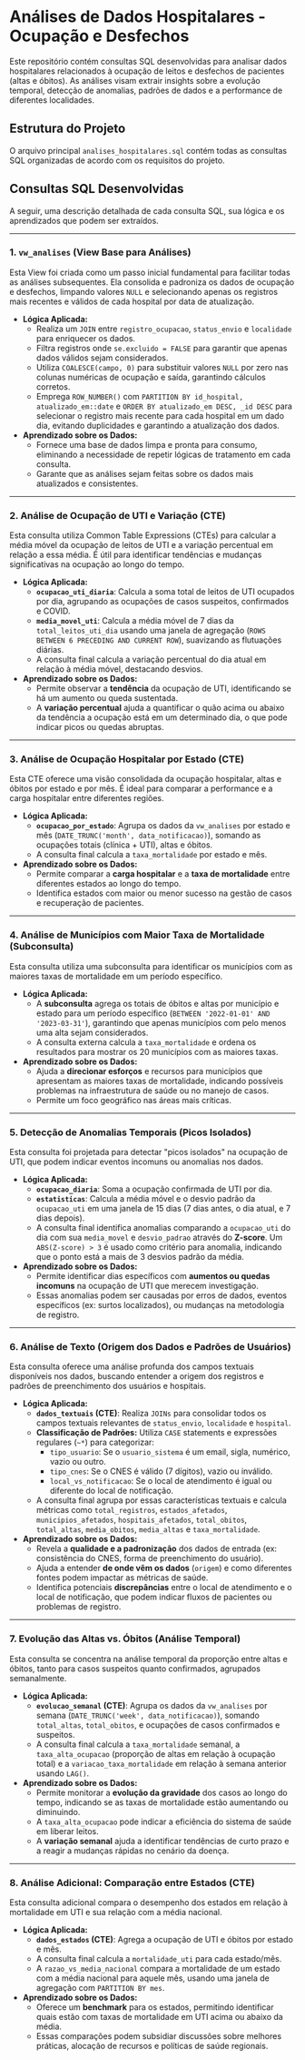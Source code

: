 # Análises de Dados Hospitalares - Ocupação e Desfechos

Este repositório contém consultas SQL desenvolvidas para analisar dados hospitalares relacionados à ocupação de leitos e desfechos de pacientes (altas e óbitos). As análises visam extrair insights sobre a evolução temporal, detecção de anomalias, padrões de dados e a performance de diferentes localidades.

## Estrutura do Projeto

O arquivo principal `analises_hospitalares.sql` contém todas as consultas SQL organizadas de acordo com os requisitos do projeto.

## Consultas SQL Desenvolvidas

A seguir, uma descrição detalhada de cada consulta SQL, sua lógica e os aprendizados que podem ser extraídos.

---

### 1. `vw_analises` (View Base para Análises)

Esta View foi criada como um passo inicial fundamental para facilitar todas as análises subsequentes. Ela consolida e padroniza os dados de ocupação e desfechos, limpando valores `NULL` e selecionando apenas os registros mais recentes e válidos de cada hospital por data de atualização.

* **Lógica Aplicada:**
    * Realiza um `JOIN` entre `registro_ocupacao`, `status_envio` e `localidade` para enriquecer os dados.
    * Filtra registros onde `se.excluido = FALSE` para garantir que apenas dados válidos sejam considerados.
    * Utiliza `COALESCE(campo, 0)` para substituir valores `NULL` por zero nas colunas numéricas de ocupação e saída, garantindo cálculos corretos.
    * Emprega `ROW_NUMBER()` com `PARTITION BY id_hospital, atualizado_em::date` e `ORDER BY atualizado_em DESC, _id DESC` para selecionar o registro mais recente para cada hospital em um dado dia, evitando duplicidades e garantindo a atualização dos dados.
* **Aprendizado sobre os Dados:**
    * Fornece uma base de dados limpa e pronta para consumo, eliminando a necessidade de repetir lógicas de tratamento em cada consulta.
    * Garante que as análises sejam feitas sobre os dados mais atualizados e consistentes.

---

### 2. Análise de Ocupação de UTI e Variação (CTE)

Esta consulta utiliza Common Table Expressions (CTEs) para calcular a média móvel da ocupação de leitos de UTI e a variação percentual em relação a essa média. É útil para identificar tendências e mudanças significativas na ocupação ao longo do tempo.

* **Lógica Aplicada:**
    * **`ocupacao_uti_diaria`**: Calcula a soma total de leitos de UTI ocupados por dia, agrupando as ocupações de casos suspeitos, confirmados e COVID.
    * **`media_movel_uti`**: Calcula a média móvel de 7 dias da `total_leitos_uti_dia` usando uma janela de agregação (`ROWS BETWEEN 6 PRECEDING AND CURRENT ROW`), suavizando as flutuações diárias.
    * A consulta final calcula a variação percentual do dia atual em relação à média móvel, destacando desvios.
* **Aprendizado sobre os Dados:**
    * Permite observar a **tendência** da ocupação de UTI, identificando se há um aumento ou queda sustentada.
    * A **variação percentual** ajuda a quantificar o quão acima ou abaixo da tendência a ocupação está em um determinado dia, o que pode indicar picos ou quedas abruptas.

---

### 3. Análise de Ocupação Hospitalar por Estado (CTE)

Esta CTE oferece uma visão consolidada da ocupação hospitalar, altas e óbitos por estado e por mês. É ideal para comparar a performance e a carga hospitalar entre diferentes regiões.

* **Lógica Aplicada:**
    * **`ocupacao_por_estado`**: Agrupa os dados da `vw_analises` por estado e mês (`DATE_TRUNC('month', data_notificacao)`), somando as ocupações totais (clínica + UTI), altas e óbitos.
    * A consulta final calcula a `taxa_mortalidade` por estado e mês.
* **Aprendizado sobre os Dados:**
    * Permite comparar a **carga hospitalar** e a **taxa de mortalidade** entre diferentes estados ao longo do tempo.
    * Identifica estados com maior ou menor sucesso na gestão de casos e recuperação de pacientes.

---

### 4. Análise de Municípios com Maior Taxa de Mortalidade (Subconsulta)

Esta consulta utiliza uma subconsulta para identificar os municípios com as maiores taxas de mortalidade em um período específico.

* **Lógica Aplicada:**
    * A **subconsulta** agrega os totais de óbitos e altas por município e estado para um período específico (`BETWEEN '2022-01-01' AND '2023-03-31'`), garantindo que apenas municípios com pelo menos uma alta sejam considerados.
    * A consulta externa calcula a `taxa_mortalidade` e ordena os resultados para mostrar os 20 municípios com as maiores taxas.
* **Aprendizado sobre os Dados:**
    * Ajuda a **direcionar esforços** e recursos para municípios que apresentam as maiores taxas de mortalidade, indicando possíveis problemas na infraestrutura de saúde ou no manejo de casos.
    * Permite um foco geográfico nas áreas mais críticas.

---

### 5. Detecção de Anomalias Temporais (Picos Isolados)

Esta consulta foi projetada para detectar "picos isolados" na ocupação de UTI, que podem indicar eventos incomuns ou anomalias nos dados.

* **Lógica Aplicada:**
    * **`ocupacao_diaria`**: Soma a ocupação confirmada de UTI por dia.
    * **`estatisticas`**: Calcula a média móvel e o desvio padrão da `ocupacao_uti` em uma janela de 15 dias (7 dias antes, o dia atual, e 7 dias depois).
    * A consulta final identifica anomalias comparando a `ocupacao_uti` do dia com sua `media_movel` e `desvio_padrao` através do **Z-score**. Um `ABS(Z-score) > 3` é usado como critério para anomalia, indicando que o ponto está a mais de 3 desvios padrão da média.
* **Aprendizado sobre os Dados:**
    * Permite identificar dias específicos com **aumentos ou quedas incomuns** na ocupação de UTI que merecem investigação.
    * Essas anomalias podem ser causadas por erros de dados, eventos específicos (ex: surtos localizados), ou mudanças na metodologia de registro.

---

### 6. Análise de Texto (Origem dos Dados e Padrões de Usuários)

Esta consulta oferece uma análise profunda dos campos textuais disponíveis nos dados, buscando entender a origem dos registros e padrões de preenchimento dos usuários e hospitais.

* **Lógica Aplicada:**
    * **`dados_textuais` (CTE)**: Realiza `JOINs` para consolidar todos os campos textuais relevantes de `status_envio`, `localidade` e `hospital`.
    * **Classificação de Padrões:** Utiliza `CASE` statements e expressões regulares (`~*`) para categorizar:
        * `tipo_usuario`: Se o `usuario_sistema` é um email, sigla, numérico, vazio ou outro.
        * `tipo_cnes`: Se o CNES é válido (7 dígitos), vazio ou inválido.
        * `local_vs_notificacao`: Se o local de atendimento é igual ou diferente do local de notificação.
    * A consulta final agrupa por essas características textuais e calcula métricas como `total_registros`, `estados_afetados`, `municipios_afetados`, `hospitais_afetados`, `total_obitos`, `total_altas`, `media_obitos`, `media_altas` e `taxa_mortalidade`.
* **Aprendizado sobre os Dados:**
    * Revela a **qualidade e a padronização** dos dados de entrada (ex: consistência do CNES, forma de preenchimento do usuário).
    * Ajuda a entender **de onde vêm os dados** (`origem`) e como diferentes fontes podem impactar as métricas de saúde.
    * Identifica potenciais **discrepâncias** entre o local de atendimento e o local de notificação, que podem indicar fluxos de pacientes ou problemas de registro.

---

### 7. Evolução das Altas vs. Óbitos (Análise Temporal)

Esta consulta se concentra na análise temporal da proporção entre altas e óbitos, tanto para casos suspeitos quanto confirmados, agrupados semanalmente.

* **Lógica Aplicada:**
    * **`evolucao_semanal` (CTE)**: Agrupa os dados da `vw_analises` por semana (`DATE_TRUNC('week', data_notificacao)`), somando `total_altas`, `total_obitos`, e ocupações de casos confirmados e suspeitos.
    * A consulta final calcula a `taxa_mortalidade` semanal, a `taxa_alta_ocupacao` (proporção de altas em relação à ocupação total) e a `variacao_taxa_mortalidade` em relação à semana anterior usando `LAG()`.
* **Aprendizado sobre os Dados:**
    * Permite monitorar a **evolução da gravidade** dos casos ao longo do tempo, indicando se as taxas de mortalidade estão aumentando ou diminuindo.
    * A `taxa_alta_ocupacao` pode indicar a eficiência do sistema de saúde em liberar leitos.
    * A **variação semanal** ajuda a identificar tendências de curto prazo e a reagir a mudanças rápidas no cenário da doença.

---

### 8. Análise Adicional: Comparação entre Estados (CTE)

Esta consulta adicional compara o desempenho dos estados em relação à mortalidade em UTI e sua relação com a média nacional.

* **Lógica Aplicada:**
    * **`dados_estados` (CTE)**: Agrega a ocupação de UTI e óbitos por estado e mês.
    * A consulta final calcula a `mortalidade_uti` para cada estado/mês.
    * A `razao_vs_media_nacional` compara a mortalidade de um estado com a média nacional para aquele mês, usando uma janela de agregação com `PARTITION BY mes`.
* **Aprendizado sobre os Dados:**
    * Oferece um **benchmark** para os estados, permitindo identificar quais estão com taxas de mortalidade em UTI acima ou abaixo da média.
    * Essas comparações podem subsidiar discussões sobre melhores práticas, alocação de recursos e políticas de saúde regionais.
